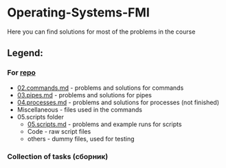 # Operating-Systems-FMI

Here you can find solutions for most of the problems in the course

## Legend:

### For [repo](https://github.com/avelin/fmi-os/tree/master/exercises)
- [02.commands.md](https://github.com/Backpulver/Operating-Systems-FMI/blob/main/Repo/02.commands.md) - problems and solutions for commands
- [03.pipes.md](https://github.com/Backpulver/Operating-Systems-FMI/blob/main/Repo/03.pipes.md) - problems and solutions for pipes
- [04.processes.md](https://github.com/Backpulver/Operating-Systems-FMI/blob/main/Repo/04.processes.md) - problems and solutions for processes (not finished)
- Miscellaneous - files used in the commands
- 05.scripts folder
	- [05.scripts.md](https://github.com/Backpulver/Operating-Systems-FMI/blob/main/Repo/05.scripts/05.scripts.md) - problems and example runs for scripts
	- Code - raw script files
	- others - dummy files, used for testing

### Collection of tasks (сборник)
